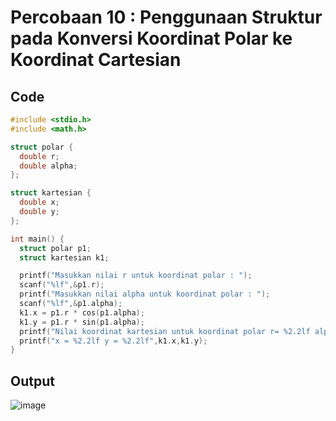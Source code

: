 # Percobaan 10 : Penggunaan Struktur pada Konversi Koordinat Polar ke Koordinat Cartesian

## Code
``` c
#include <stdio.h>
#include <math.h>

struct polar {
  double r;
  double alpha;
};

struct kartesian {
  double x;
  double y;
};

int main() {
  struct polar p1;
  struct kartesian k1;

  printf("Masukkan nilai r untuk koordinat polar : ");
  scanf("%lf",&p1.r);
  printf("Masukkan nilai alpha untuk koordinat polar : ");
  scanf("%lf",&p1.alpha);
  k1.x = p1.r * cos(p1.alpha);
  k1.y = p1.r * sin(p1.alpha);
  printf("Nilai koordinat kartesian untuk koordinat polar r= %2.2lf alpha= %2.2lf adalah:\n",p1.r,p1.alpha);
  printf("x = %2.2lf y = %2.2lf",k1.x,k1.y);
}
```

## Output
![image](https://user-images.githubusercontent.com/89684302/159175127-a19a534f-0b65-4bee-a4ff-703682fda435.png)
